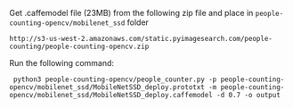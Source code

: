 Get .caffemodel file (23MB) from the following zip file and place in `people-counting-opencv/mobilenet_ssd` folder 

```
http://s3-us-west-2.amazonaws.com/static.pyimagesearch.com/people-counting/people-counting-opencv.zip
```

Run the following command:
```
 python3 people-counting-opencv/people_counter.py -p people-counting-opencv/mobilenet_ssd/MobileNetSSD_deploy.prototxt -m people-counting-opencv/mobilenet_ssd/MobileNetSSD_deploy.caffemodel -d 0.7 -o output
```
